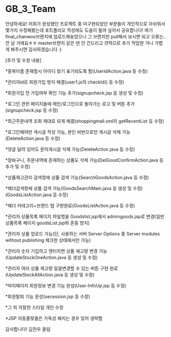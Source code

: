 # GB_3_Team

안녕하세요! 저희가 완성했던 프로젝트 중 미구현되었던 부분들이 개인적으로 아쉬워서 몇가지 수정해봤는데 포트폴리오 작성에도 도움이 될까 싶어서 공유합니다!
여기 final_chanwoo브랜치에 업로드해놓았으니 그 브랜치만 pull해서 보시면 되고 오류는..안 날 거에요ㅎㅎ
master브랜치 같은 덴 안 건드리고 갠적으로 추가 작업한 거니 가볍게 봐주시면 감사하겠습니다 :) 

[추가 및 수정 내용]

*중복이름 존재할시 아이디 찾기 표기되도록 함(UseridAction.java 등 수정)

*관리자id로 회원가입 방지 해결(user1.js의 checkId() 등 수정)

*회원가입 전 가입여부 확인 기능 추가(signupcheck.jsp 등 생성 및 수정)

*로그인 관련 페이지들에 메인/로그인으로 돌아가는 로고 및 버튼 추가(signupcheck.jsp 등 수정)

*최근주문내역 조회 제대로 되게 해결(shoppingmall.xml의 getRecentList 등 수정)

*로그인해야만 게시글 작성 가능, 본인 비번으로만 게시글 삭제 가능(DeleteAction.java 등 수정)

*댓글 달려 있어도 문의게시글 삭제 가능(DeleteAction.java 등 수정)

*장바구니, 주문내역에 존재하는 상품도 삭제 가능(DelGoodConfirmAction.java  등 추가 및 수정)

*상품재고관리 검색창에 상품 검색 가능(SearchGoodsAction.java 등 수정)

*헤더검색창에 상품 검색 가능(GoodsSearchMain.java 등 생성 및 수정)
(GoodsListAction.java 등 수정)

*헤더 카테고리+브랜드 탭 구현완료(GoodsListAction.java 등 수정)

*관리자 상품목록 페이지 파일명을 Goodslist.jsp에서 admingoods.jsp로 변경(일반상품목록 페이지 goodsList.jsp와 혼동 방지)

*관리자 상품 업로드 가능(단, 사용하는 서버 Server Options 중 Server modules without publishing 체크한 상태에서만 가능)

*관리자 숫자 기입하고 엔터치면 상품 재고량 변경 가능(UpdateStockOneAction.java 등 생성 및 수정)

*관리자 여러 상품 재고량 일괄변경할 수 있는 버튼 구현 완료(UpdateStockAllAction.java 등 생성 및 수정)

*마이페이지 회원정보 변경 기능 완성(User-InfoUp.jsp 등 수정)

*회원탈퇴 기능 완성(secession.jsp 등 수정)

*그 외 자잘한 스타일 개인 수정

*JSP 자동줄맞춤은 가독성 해치는 경우 있어 생략함

감사합니다!
김찬우 올림
